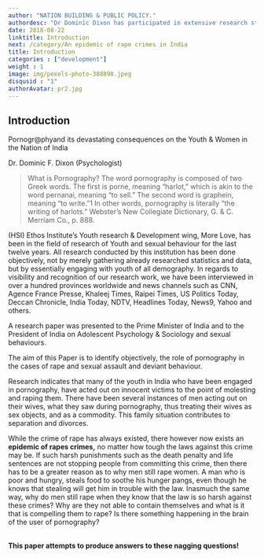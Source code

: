 ```yaml
---
author: "NATION BUILDING & PUBLIC POLICY."
authordesc: "Dr Dominic Dixon has participated in extensive research studies in Psychology of Emotions and earned his doctorate in Counselling Psychology, and furthered research studies in Philosophy of Ethics at Oxford University, UK and Justice and Religion at Harvard University, US. Dominic F Dixon has also studied International Law and International Human Rights at Université Catholique de Louvain, Solving Public Policy Problems from University of California, Berkley."
date: 2018-08-22
linktitle: Introduction
next: /category/An epidemic of rape crimes in India
title: Introduction
categories : ["development"]
weight : 1
image: img/pexels-photo-388898.jpeg
disqusid : "1"
authorAvatar: pr2.jpg
---
```



## Introduction

<!-- wp:paragraph -->
<p>Pornogr@phyand its devastating consequences on the Youth &amp; Women in the Nation of India</p>
<!-- /wp:paragraph -->

<!-- wp:paragraph -->
<p>Dr. Dominic F. Dixon (Psychologist)</p>
<!-- /wp:paragraph -->

<!-- wp:quote -->
<blockquote class="wp-block-quote">
	<p>What is Pornography? The word pornography is composed of two Greek words. The first is porne, meaning “harlot,” which is akin to the word pernanai, meaning “to sell.” The second word is graphein, meaning “to write.”1 In other words, pornography is literally “the writing of harlots.” Webster’s New Collegiate Dictionary, G. &amp; C. Merriam Co., p. 888.﻿</p>
</blockquote>
<!-- /wp:quote -->

<!-- wp:paragraph -->
<p>(HSI) Ethos Institute’s Youth research &amp; Development wing, More Love, has been in the field of research of Youth and sexual behaviour for the last twelve years. All research conducted by this institution has been done objectively, not by merely gathering already researched statistics and data, but by essentially engaging with youth of all demography. In regards to visibility and recognition of our research work, we have been interviewed in over a hundred provinces worldwide and news channels such as CNN, Agence France Presse, Khaleej Times, Raipei Times, US Politics Today, Deccan Chronicle, India Today, NDTV, Headlines Today, News9, Yahoo and others. </p>
<!-- /wp:paragraph -->

<!-- wp:paragraph -->
<p>
	A research paper was presented to the Prime Minister of India and to the President of India on Adolescent Psychology &amp; Sociology and sexual behaviours. </p>
<!-- /wp:paragraph -->

<!-- wp:paragraph -->
<p>The aim of this Paper is to identify objectively, the role of pornography in the cases of rape and sexual assault and deviant behaviour. </p>
<!-- /wp:paragraph -->

<!-- wp:paragraph -->
<p>
	Research indicates that many of the youth in India who have been engaged in pornography, have acted out on innocent victims to the point of molesting and raping them. There have been several instances of men acting out on their wives, what they saw during pornography, thus treating their wives as sex objects, and as a commodity. This family situation contributes to separation and divorces. </p>
<!-- /wp:paragraph -->

<!-- wp:paragraph -->
<p>While the crime of rape has always existed, there however now exists an <strong>epidemic  of  rapes  crimes,</strong> no matter how tough the laws against this crime may be. If such harsh punishments such as the death penalty and life sentences are not stopping people from committing this crime, then there has to be a greater reason as to why men still rape women. A man who is poor and hungry, steals food to soothe his hunger pangs, even though he knows that stealing will get him in trouble with the law. Inasmuch the same way, why do men still rape when they know that the law is so harsh against these crimes? Why are they not able to contain themselves and what is it that is compelling them to rape? Is there something happening in the brain of the user of pornography?
</p>
<!-- /wp:paragraph -->

<!-- wp:paragraph -->
<p><strong><br/>
This  paper  attempts  to  produce  answers  to  these nagging  questions!    </strong></p>
<!-- /wp:paragraph -->